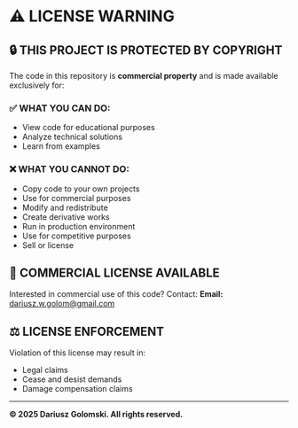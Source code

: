 # ⚠️ LICENSE WARNING

## 🔒 THIS PROJECT IS PROTECTED BY COPYRIGHT

The code in this repository is **commercial property** and is made available exclusively for:

### ✅ **WHAT YOU CAN DO:**
- View code for educational purposes
- Analyze technical solutions
- Learn from examples

### ❌ **WHAT YOU CANNOT DO:**
- Copy code to your own projects
- Use for commercial purposes
- Modify and redistribute
- Create derivative works
- Run in production environment
- Use for competitive purposes
- Sell or license

## 📧 **COMMERCIAL LICENSE AVAILABLE**

Interested in commercial use of this code? Contact:
**Email:** dariusz.w.golom@gmail.com

## ⚖️ **LICENSE ENFORCEMENT**

Violation of this license may result in:
- Legal claims
- Cease and desist demands
- Damage compensation claims

---
**© 2025 Dariusz Golomski. All rights reserved.**
